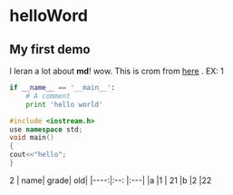 # helloWord
My first demo
---------------
I leran a lot about **md**! wow.
This is crom from [here](https://www.zybuluo.com/mdeditor#283612) .
EX:
1
```python
if __name__ == '__main__':
    # A comment
    print 'hello world'
```
```c++
#include <iostream.h>
use namespace std;
void main()
{
cout<<"hello";
}
```
2
|  name| grade|  old|
|----:|:--:   |:---|
|a    |1       | 21
|b    |2      |22
